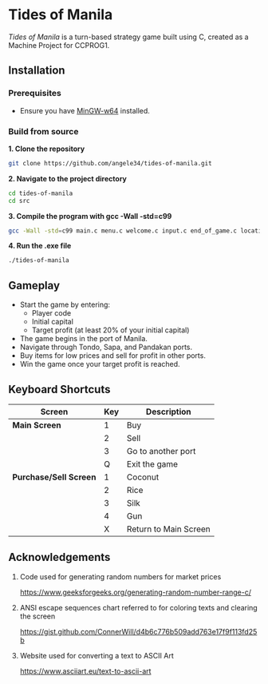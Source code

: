 # Tides of Manila

*Tides of Manila* is a turn-based strategy game built using C, created as a Machine Project for CCPROG1.

## Installation

### Prerequisites

- Ensure you have [MinGW-w64](https://sourceforge.net/projects/mingw-w64/) installed.

### Build from source

**1. Clone the repository**

```bash
git clone https://github.com/angele34/tides-of-manila.git
```

**2. Navigate to the project directory**

```bash
cd tides-of-manila
cd src
```

**3. Compile the program with gcc -Wall -std=c99**

```bash
gcc -Wall -std=c99 main.c menu.c welcome.c input.c end_of_game.c location.c generate_price.c check_turns.c clear_screen.c -o tides-of-manila.exe
```

**4. Run the .exe file**

```bash
./tides-of-manila
```

## Gameplay

- Start the game by entering:
  - Player code
  - Initial capital
  - Target profit (at least 20% of your initial capital)
- The game begins in the port of Manila.
- Navigate through Tondo, Sapa, and Pandakan ports.
- Buy items for low prices and sell for profit in other ports.
- Win the game once your target profit is reached.

## Keyboard Shortcuts

| Screen            | Key   | Description            |
| ----------------- | ----- | ---------------------- |
| **Main Screen**    | 1     | Buy                    |
|                   | 2     | Sell                   |
|                   | 3     | Go to another port     |
|                   | Q     | Exit the game          |
| **Purchase/Sell Screen**| 1     | Coconut                |
|                   | 2     | Rice                   |
|                   | 3     | Silk                   |
|                   | 4     | Gun                    |
|                   | X     | Return to Main Screen  |

## Acknowledgements

1. Code used for generating random numbers for market prices
    
    https://www.geeksforgeeks.org/generating-random-number-range-c/

2. ANSI escape sequences chart referred to for coloring texts and clearing the screen

    https://gist.github.com/ConnerWill/d4b6c776b509add763e17f9f113fd25b

3. Website used for converting a text to ASCII Art

    https://www.asciiart.eu/text-to-ascii-art